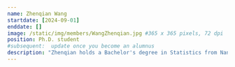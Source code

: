 ```yaml
---
name: Zhenqian Wang
startdate: [2024-09-01]
enddate: []
image: /static/img/members/WangZhenqian.jpg #365 x 365 pixels, 72 dpi
position: Ph.D. student
#subsequent:  update once you become an alumnus
description: "Zhenqian holds a Bachelor's degree in Statistics from Nanjing Agricultural University and a Master's degree in Epidemiology and Health Statistics from Sun Yat-sen University. He is currently focused on developing network-based GWAS methods to identify the allelic networks of disorders and utilizing these genetic biomarkers to subtype diseases."
---
```

